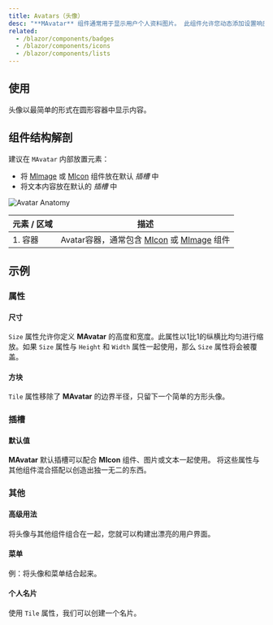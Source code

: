 ```yaml
---
title: Avatars（头像）
desc: "**MAvatar** 组件通常用于显示用户个人资料图片。 此组件允许您动态添加设置响应图像、图标和文字的边框半径。 `Tile` 属性可用来显示无边框半径的头像。"
related:
  - /blazor/components/badges
  - /blazor/components/icons
  - /blazor/components/lists
---
```


## 使用

头像以最简单的形式在圆形容器中显示内容。

<avatars-usage></avatars-usage>

## 组件结构解剖

建议在 `MAvatar` 内部放置元素：

* 将 [MImage](blazor/components/images/) 或 [MIcon](blazor/components/images/) 组件放在默认 *插槽* 中
* 将文本内容放在默认的 *插槽* 中

![Avatar Anatomy](https://cdn.vuetifyjs.com/docs/images/components-temp/v-avatar/v-avatar-anatomy.png)

| 元素 / 区域 | 描述 |
| - | - |
| 1. 容器 | Avatar容器，通常包含 [MIcon](blazor/components/icons/) 或 [MImage](blazor/components/images/) 组件 |

## 示例

### 属性

#### 尺寸

`Size` 属性允许你定义 **MAvatar** 的高度和宽度。此属性以1比1的纵横比均匀进行缩放。如果 `Size` 属性与 `Height` 和 `Width` 属性一起使用，那么 `Size` 属性将会被覆盖。

<masa-example file="Examples.components.avatars.Size"></masa-example>

#### 方块

`Tile` 属性移除了 **MAvatar** 的边界半径，只留下一个简单的方形头像。

<masa-example file="Examples.components.avatars.Tile"></masa-example>

### 插槽

#### 默认值

**MAvatar** 默认插槽可以配合 **MIcon** 组件、图片或文本一起使用。 将这些属性与其他组件混合搭配以创造出独一无二的东西。

<masa-example file="Examples.components.avatars.Default"></masa-example>

### 其他

#### 高级用法

将头像与其他组件组合在一起，您就可以构建出漂亮的用户界面。

<masa-example file="Examples.components.avatars.Other"></masa-example>

#### 菜单

例：将头像和菜单结合起来。

<masa-example file="Examples.components.avatars.Menu"></masa-example>

#### 个人名片

使用 `Tile` 属性，我们可以创建一个名片。

<masa-example file="Examples.components.avatars.BusinessCard"></masa-example>


